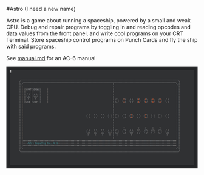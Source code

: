#Astro (I need a new name)

Astro is a game about running a spaceship, powered by a small and weak CPU. Debug and repair programs by toggling in and reading opcodes and data values from the front panel, and write cool
programs on your CRT Terminal. Store spaceship control programs on Punch Cards and fly the ship with said programs. 

See [manual.md](manual.md) for an AC-6 manual

![image](demo.png)
